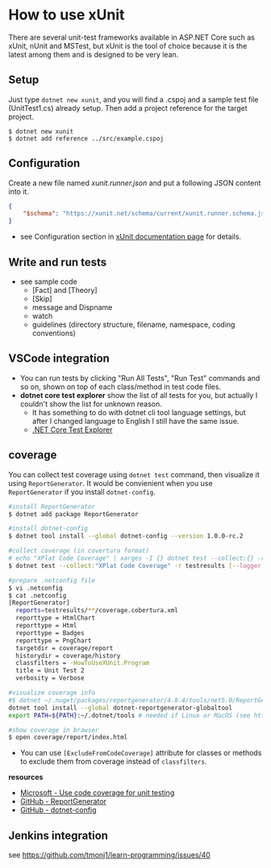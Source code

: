 # How to use xUnit

There are several unit-test frameworks available in ASP.NET Core such as xUnit, nUnit and MSTest,
but xUnit is the tool of choice because it is the latest among them and is designed to be very lean.

## Setup

Just type `dotnet new xunit`, and you will find a .cspoj and a sample test file (UnitTest1.cs) already setup.
Then add a project reference for the target project.

```bash:
$ dotnet new xunit
$ dotnet add reference ../src/example.cspoj
```

## Configuration

Create a new file named *xunit.runner.json* and put a following JSON content into it.

```JSON
{
    "$schema": "https://xunit.net/schema/current/xunit.runner.schema.json",
}
```

* see Configuration section in [xUnit documentation page](https://xunit.net/#documentation) for details.

## Write and run tests


* see sample code
  * [Fact] and [Theory]
  * [Skip]
  * message and Dispname
  * watch  
  * guidelines (directory structure, filename, namespace, coding conventions)

## VSCode integration

* You can run tests by clicking "Run All Tests", "Run Test" commands and so on, shown on top of each class/method in test code files.
* **dotnet core test explorer** show the list of all tests for you, but actually I couldn't show the list for unknown reason.
    * It has something to do with dotnet cli tool language settings, but after I changed language to English I still have the same issue.
    * [.NET Core Test Explorer](https://marketplace.visualstudio.com/items?itemName=formulahendry.dotnet-test-explorer)

## coverage

You can collect test coverage using `dotnet test` command, then visualize it using `ReportGenerator`. It would be convienient when you use `ReportGenerator` if you install `dotnet-config`.

```Bash
#install ReportGenerator
$ dotnet add package ReportGenerator

#install dotnet-config
$ dotnet tool install --global dotnet-config --version 1.0.0-rc.2

#collect coverage (in covertura format)
# echo "XPlat Code Coverage" | xarges -I {} dotnet test --collect:{} -r testresults [--logger:html]  #Git Bashだとこの形式
$ dotnet test --collect:"XPlat Code Coverage" -r testresults [--logger:html]

#prepare .netconfig file
$ vi .netconfig
$ cat .netconfig
[ReportGenerator]
  reports=testresults/**/coverage.cobertura.xml
  reporttype = HtmlChart
  reporttype = Html
  reporttype = Badges
  reporttype = PngChart
  targetdir = coverage/report
  historydir = coverage/history
  classfilters = -HowToUseXUnit.Program
  title = Unit Test 2 
  verbosity = Verbose

#visualize coverage info
#$ dotnet ~/.nuget/packages/reportgenerator/4.8.4/tools/net5.0/ReportGenerator.dll
dotnet tool install --global dotnet-reportgenerator-globaltool
export PATH=${PATH}:~/.dotnet/tools # needed if Linux or MacOS (see https://stackoverflow.com/questions/62705105/reportgenerator-is-not-recognized-as-an-internal-or-external-command-operable)

#show coverage in brawser
$ open coverage/report/index.html
```

* You can use `[ExcludeFromCodeCoverage]` attribute for classes or methods to exclude them from coverage instead of `classfilters`.

**resources**

* [Microsoft - Use code coverage for unit testing](https://docs.microsoft.com/ja-jp/dotnet/core/testing/unit-testing-code-coverage?tabs=linux)
* [GitHub - ReportGenerator](https://github.com/danielpalme/ReportGenerator)
* [GitHub - dotnet-config](https://github.com/dotnetconfig/dotnet-config)

## Jenkins integration

see https://github.com/tmonj1/learn-programming/issues/40
